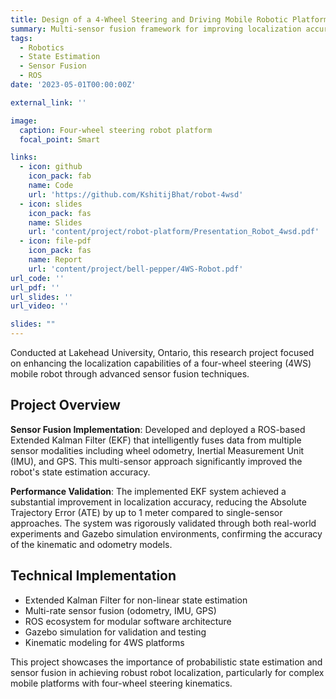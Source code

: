 ```yaml
---
title: Design of a 4-Wheel Steering and Driving Mobile Robotic Platform
summary: Multi-sensor fusion framework for improving localization accuracy in four-wheel steering mobile robots.
tags:
  - Robotics
  - State Estimation
  - Sensor Fusion
  - ROS
date: '2023-05-01T00:00:00Z'

external_link: ''

image:
  caption: Four-wheel steering robot platform
  focal_point: Smart

links:
  - icon: github
    icon_pack: fab
    name: Code
    url: 'https://github.com/KshitijBhat/robot-4wsd' 
  - icon: slides
    icon_pack: fas
    name: Slides
    url: 'content/project/robot-platform/Presentation_Robot_4wsd.pdf'
  - icon: file-pdf
    icon_pack: fas
    name: Report
    url: 'content/project/bell-pepper/4WS-Robot.pdf'
url_code: ''
url_pdf: ''
url_slides: ''
url_video: ''

slides: ""
---
```


Conducted at Lakehead University, Ontario, this research project focused on enhancing the localization capabilities of a four-wheel steering (4WS) mobile robot through advanced sensor fusion techniques.

## Project Overview

**Sensor Fusion Implementation**: Developed and deployed a ROS-based Extended Kalman Filter (EKF) that intelligently fuses data from multiple sensor modalities including wheel odometry, Inertial Measurement Unit (IMU), and GPS. This multi-sensor approach significantly improved the robot's state estimation accuracy.

**Performance Validation**: The implemented EKF system achieved a substantial improvement in localization accuracy, reducing the Absolute Trajectory Error (ATE) by up to 1 meter compared to single-sensor approaches. The system was rigorously validated through both real-world experiments and Gazebo simulation environments, confirming the accuracy of the kinematic and odometry models.

## Technical Implementation

- Extended Kalman Filter for non-linear state estimation
- Multi-rate sensor fusion (odometry, IMU, GPS)
- ROS ecosystem for modular software architecture
- Gazebo simulation for validation and testing
- Kinematic modeling for 4WS platforms

This project showcases the importance of probabilistic state estimation and sensor fusion in achieving robust robot localization, particularly for complex mobile platforms with four-wheel steering kinematics.
